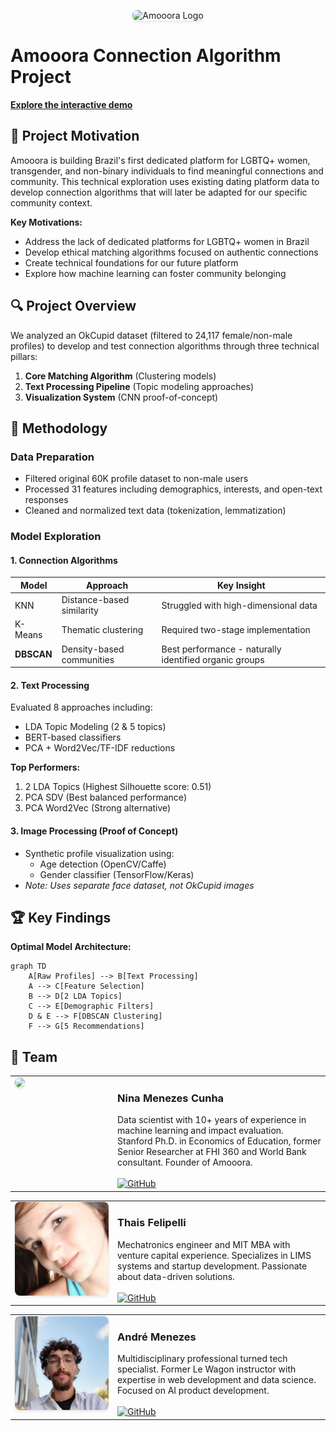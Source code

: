 <p align="center">
  <img src="https://ninamcunha.github.io/my-portfolio/images/icon_amooora.jpg" width="200" alt="Amooora Logo" style="border-radius: 8px; box-shadow: 0 2px 4px rgba(0,0,0,0.1);">
</p>

# Amooora Connection Algorithm Project

**[Explore the interactive demo](https://amooora.streamlit.app/)**

## 🌈 Project Motivation

Amooora is building Brazil's first dedicated platform for LGBTQ+ women, transgender, and non-binary individuals to find meaningful connections and community. This technical exploration uses existing dating platform data to develop connection algorithms that will later be adapted for our specific community context.

**Key Motivations:**
- Address the lack of dedicated platforms for LGBTQ+ women in Brazil
- Develop ethical matching algorithms focused on authentic connections
- Create technical foundations for our future platform
- Explore how machine learning can foster community belonging

## 🔍 Project Overview

We analyzed an OkCupid dataset (filtered to 24,117 female/non-male profiles) to develop and test connection algorithms through three technical pillars:

1. **Core Matching Algorithm** (Clustering models)
2. **Text Processing Pipeline** (Topic modeling approaches)
3. **Visualization System** (CNN proof-of-concept)

## 🧠 Methodology

### Data Preparation
- Filtered original 60K profile dataset to non-male users
- Processed 31 features including demographics, interests, and open-text responses
- Cleaned and normalized text data (tokenization, lemmatization)

### Model Exploration

#### 1. Connection Algorithms
| Model | Approach | Key Insight |
|-------|----------|-------------|
| KNN | Distance-based similarity | Struggled with high-dimensional data |
| K-Means | Thematic clustering | Required two-stage implementation |
| **DBSCAN** | Density-based communities | Best performance - naturally identified organic groups |

#### 2. Text Processing
Evaluated 8 approaches including:
- LDA Topic Modeling (2 & 5 topics)
- BERT-based classifiers
- PCA + Word2Vec/TF-IDF reductions

**Top Performers:**
1. 2 LDA Topics (Highest Silhouette score: 0.51)
2. PCA SDV (Best balanced performance)
3. PCA Word2Vec (Strong alternative)

#### 3. Image Processing (Proof of Concept)
- Synthetic profile visualization using:
  - Age detection (OpenCV/Caffe)
  - Gender classifier (TensorFlow/Keras)
- *Note: Uses separate face dataset, not OkCupid images*

## 🏆 Key Findings

**Optimal Model Architecture:**
```mermaid
graph TD
    A[Raw Profiles] --> B[Text Processing]
    A --> C[Feature Selection]
    B --> D[2 LDA Topics]
    C --> E[Demographic Filters]
    D & E --> F[DBSCAN Clustering]
    F --> G[5 Recommendations]
``` 
## 👥 Team

<table>
  <tr>
    <td width="150" valign="top">
      <img src="images/img_nina.png" width="150" style="border-radius: 8px; box-shadow: 0 2px 4px rgba(0,0,0,0.1);">
    </td>
    <td valign="top">
      <h3>Nina Menezes Cunha</h3>
      Data scientist with 10+ years of experience in machine learning and impact evaluation. Stanford Ph.D. in Economics of Education, former Senior Researcher at FHI 360 and World Bank consultant. Founder of Amooora.
      <br><br>
      <a href="https://github.com/ninamcunha" target="_blank">
        <img src="https://img.shields.io/badge/GitHub-Profile-blue?style=flat&logo=github" alt="GitHub">
      </a>
    </td>
  </tr>
</table>

<table>
  <tr>
    <td width="150" valign="top">
      <img src="images/img_thais.jpeg" width="150" style="border-radius: 8px; box-shadow: 0 2px 4px rgba(0,0,0,0.1);">
    </td>
    <td valign="top">
      <h3>Thais Felipelli</h3>
      Mechatronics engineer and MIT MBA with venture capital experience. Specializes in LIMS systems and startup development. Passionate about data-driven solutions.
      <br><br>
      <a href="https://github.com/tfelipelli" target="_blank">
        <img src="https://img.shields.io/badge/GitHub-Profile-blue?style=flat&logo=github" alt="GitHub">
      </a>
    </td>
  </tr>
</table>

<table>
  <tr>
    <td width="150" valign="top">
      <img src="images/img_andre.jpeg" width="150" style="border-radius: 8px; box-shadow: 0 2px 4px rgba(0,0,0,0.1);">
    </td>
    <td valign="top">
      <h3>André Menezes</h3>
      Multidisciplinary professional turned tech specialist. Former Le Wagon instructor with expertise in web development and data science. Focused on AI product development.
      <br><br>
      <a href="https://github.com/dedemenezes" target="_blank">
        <img src="https://img.shields.io/badge/GitHub-Profile-blue?style=flat&logo=github" alt="GitHub">
      </a>
    </td>
  </tr>
</table>
